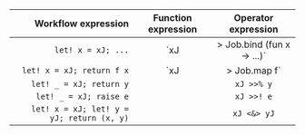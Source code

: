 
Workflow expression                       | Function expression               | Operator expression
-----------------------------------------:|:---------------------------------:|:----------------------------:
`let! x = xJ; ...`                        | `xJ |> Job.bind (fun x -> ...)`   | `xJ >>= fun x -> ...`
`let! x = xJ; return f x`                 | `xJ |> Job.map f`                 | `xJ |>> f`
`let! _ = xJ; return y`                   |                                   | `xJ >>% y`
`let! _ = xJ; raise e`                    |                                   | `xJ >>! e`
`let! x = xJ; let! y = yJ; return (x, y)` |                                   | `xJ <&> yJ`
